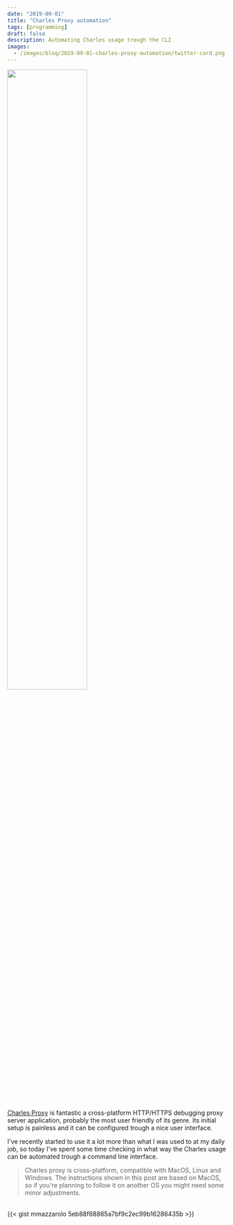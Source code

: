 ```yaml
---
date: "2019-09-01"
title: "Charles Proxy automation"
tags: [programming]
draft: false
description: Automating Charles usage trough the CLI
images:
  - /images/blog/2019-09-01-charles-proxy-automation/twitter-card.png
---
```


<img src="/images/blog/2019-09-01-charles-proxy-automation/charles.jpg" style="width:60%;" />

[Charles Proxy](https://www.charlesproxy.com) is fantastic a cross-platform HTTP/HTTPS debugging proxy server application, probably the most user friendly of its genre. Its initial setup is painless and it can be configured trough a nice user interface.

I've recently started to use it a lot more than what I was used to at my daily job, so today I've spent some time checking in what way the Charles usage can be automated trough a command line interface.

> Charles proxy is cross-platform, compatible with MacOS, Linux and Windows. The instructions shown in this post are based on MacOS, so if you're planning to follow it on another OS you might need some minor adjustments.

<br />
{{< gist mmazzarolo 5eb88f68865a7bf9c2ec99b16286435b >}}
